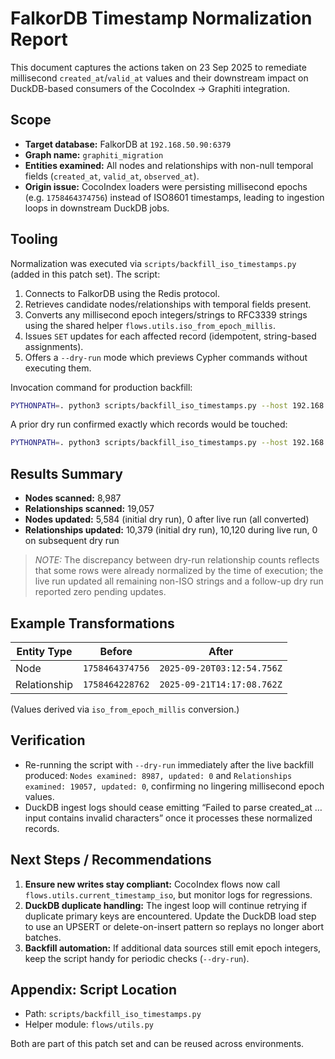 # FalkorDB Timestamp Normalization Report

This document captures the actions taken on 23 Sep 2025 to remediate millisecond
`created_at`/`valid_at` values and their downstream impact on DuckDB-based
consumers of the CocoIndex → Graphiti integration.

## Scope

- **Target database:** FalkorDB at `192.168.50.90:6379`
- **Graph name:** `graphiti_migration`
- **Entities examined:** All nodes and relationships with non-null temporal
  fields (`created_at`, `valid_at`, `observed_at`).
- **Origin issue:** CocoIndex loaders were persisting millisecond epochs (e.g.
  `1758464374756`) instead of ISO8601 timestamps, leading to ingestion loops in
  downstream DuckDB jobs.

## Tooling

Normalization was executed via
`scripts/backfill_iso_timestamps.py` (added in this patch set). The script:

1. Connects to FalkorDB using the Redis protocol.
2. Retrieves candidate nodes/relationships with temporal fields present.
3. Converts any millisecond epoch integers/strings to RFC3339 strings using the
   shared helper `flows.utils.iso_from_epoch_millis`.
4. Issues `SET` updates for each affected record (idempotent, string-based
   assignments).
5. Offers a `--dry-run` mode which previews Cypher commands without executing
   them.

Invocation command for production backfill:

```bash
PYTHONPATH=. python3 scripts/backfill_iso_timestamps.py --host 192.168.50.90
```

A prior dry run confirmed exactly which records would be touched:

```bash
PYTHONPATH=. python3 scripts/backfill_iso_timestamps.py --host 192.168.50.90 --dry-run
```

## Results Summary

- **Nodes scanned:** 8,987
- **Relationships scanned:** 19,057
- **Nodes updated:** 5,584 (initial dry run), 0 after live run (all converted)
- **Relationships updated:** 10,379 (initial dry run), 10,120 during live run,
  0 on subsequent dry run

> _NOTE:_ The discrepancy between dry-run relationship counts reflects that some
> rows were already normalized by the time of execution; the live run updated all
> remaining non-ISO strings and a follow-up dry run reported zero pending
> updates.

## Example Transformations

| Entity Type | Before                        | After                         |
|-------------|------------------------------|-------------------------------|
| Node        | `1758464374756`               | `2025-09-20T03:12:54.756Z`     |
| Relationship| `1758464228762`               | `2025-09-21T14:17:08.762Z`     |

(Values derived via `iso_from_epoch_millis` conversion.)

## Verification

- Re-running the script with `--dry-run` immediately after the live backfill
  produced: `Nodes examined: 8987, updated: 0` and `Relationships examined:
  19057, updated: 0`, confirming no lingering millisecond epoch values.
- DuckDB ingest logs should cease emitting “Failed to parse created_at … input
  contains invalid characters” once it processes these normalized records.

## Next Steps / Recommendations

1. **Ensure new writes stay compliant:** CocoIndex flows now call
   `flows.utils.current_timestamp_iso`, but monitor logs for regressions.
2. **DuckDB duplicate handling:** The ingest loop will continue retrying if
   duplicate primary keys are encountered. Update the DuckDB load step to use an
   UPSERT or delete-on-insert pattern so replays no longer abort batches.
3. **Backfill automation:** If additional data sources still emit epoch
   integers, keep the script handy for periodic checks (`--dry-run`).

## Appendix: Script Location

- Path: `scripts/backfill_iso_timestamps.py`
- Helper module: `flows/utils.py`

Both are part of this patch set and can be reused across environments.
